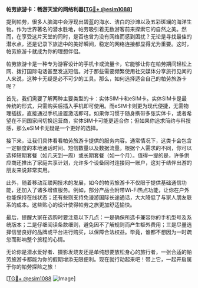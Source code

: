 **帕劳旅游卡：畅游天堂的网络利器[[TG💪+ @esim1088](https://t.me/s/esim1088)]**

提到帕劳，很多人脑海中会浮现出碧蓝的海水、洁白的沙滩以及五彩斑斓的海洋生物。作为世界著名的潜水胜地，帕劳吸引着无数游客前来探索它的自然之美。然而，在享受这片天堂的同时，是否也曾为没有网络而感到困扰？无论是寻找最佳的潜水点，还是记录下旅途中的美好瞬间，稳定的网络连接都显得尤为重要。这时，帕劳旅游卡就成为你的理想伴侣。

帕劳旅游卡是一种专为游客设计的手机卡或流量卡，它能够让你在帕劳期间轻松上网、拨打国际电话甚至发送短信。对于那些需要频繁使用社交媒体分享旅行见闻的人来说，这种卡无疑是必不可少的工具。那么，如何选择适合自己的帕劳旅游卡呢？

首先，我们需要了解两种主要类型的卡：实体SIM卡和eSIM卡。实体SIM卡是最传统的形式，只需购买后插入手机即可使用。而eSIM卡则更为现代便捷，无需物理插拔，直接通过手机设置激活即可。如果你习惯于随身携带多张实体卡，或者希望在不同国家间切换运营商，实体SIM卡可能更适合你；但如果你追求简约与科技感，那么eSIM卡无疑是一个更好的选择。

接下来，让我们具体看看帕劳旅游卡提供的服务内容。通常情况下，这类卡会包含一定额度的本地通话时间、短信数量以及数据流量。根据个人需求的不同，你可以选择短期套餐（如几天到一周）或长期套餐（如一个月）。值得一提的是，许多供应商还推出了家庭共享计划，允许多个设备同时连接同一账户，这对于结伴出游的朋友来说非常实用。

此外，随着移动互联网技术的发展，如今的帕劳旅游卡不仅限于提供基础通信功能，还加入了诸多增值服务。例如，部分产品会附带Wi-Fi热点功能，让你在户外也能保持在线状态；还有些则支持免漫游国际长途通话，大大降低了与家人朋友联系的成本。这些贴心的设计使得帕劳之旅更加舒适愉快。

最后，提醒大家在选购时要注意以下几点：一是确保所选卡兼容你的手机型号及系统版本；二是仔细阅读条款细则，避免因不了解规则而产生额外费用；三是尽量选择信誉良好的品牌或平台进行购买，以保障合法权益。毕竟，谁都不想因为一时疏忽而影响整个旅程的心情。

无论你是潜水爱好者、摄影发烧友还是单纯想要放松身心的旅行者，一张合适的帕劳旅游卡都能为你的假期增添无限便利。现在就行动起来吧！带上它，一起开启属于你的帕劳探险之旅！

[[TG💪+ @esim1088](https://t.me/s/esim1088) ![Image](https://i.postimg.cc/4NQfJmqS/Snipaste-2025-05-13-00-14-12.png)]